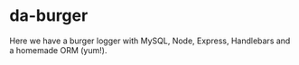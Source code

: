 # da-burger

Here we have a burger logger with MySQL, Node, Express, Handlebars and a homemade ORM (yum!).
